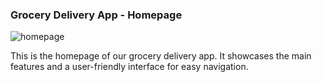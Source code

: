 ### Grocery Delivery App - Homepage

![homepage](https://github.com/manohar0811/knockknock_delivery_app/assets/94799379/1bde4462-db07-4f7e-8586-423059197d82)

This is the homepage of our grocery delivery app. It showcases the main features and a user-friendly interface for easy navigation.
